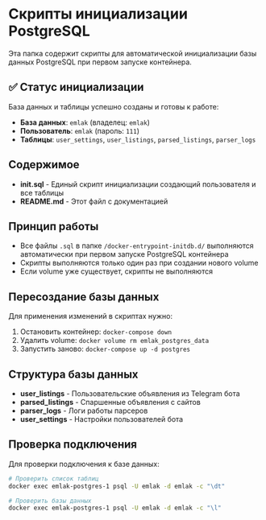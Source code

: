 # Скрипты инициализации PostgreSQL

Эта папка содержит скрипты для автоматической инициализации базы данных PostgreSQL при первом запуске контейнера.

## ✅ Статус инициализации

База данных и таблицы успешно созданы и готовы к работе:

- **База данных**: `emlak` (владелец: `emlak`)
- **Пользователь**: `emlak` (пароль: `111`)
- **Таблицы**: `user_settings`, `user_listings`, `parsed_listings`, `parser_logs`

## Содержимое

- **init.sql** - Единый скрипт инициализации создающий пользователя и все таблицы
- **README.md** - Этот файл с документацией

## Принцип работы

- Все файлы `.sql` в папке `/docker-entrypoint-initdb.d/` выполняются автоматически при первом запуске PostgreSQL контейнера
- Скрипты выполняются только один раз при создании нового volume
- Если volume уже существует, скрипты не выполняются

## Пересоздание базы данных

Для применения изменений в скриптах нужно:

1. Остановить контейнер: `docker-compose down`
2. Удалить volume: `docker volume rm emlak_postgres_data`
3. Запустить заново: `docker-compose up -d postgres`

## Структура базы данных

- **user_listings** - Пользовательские объявления из Telegram бота
- **parsed_listings** - Спаршенные объявления с сайтов
- **parser_logs** - Логи работы парсеров
- **user_settings** - Настройки пользователей бота

## Проверка подключения

Для проверки подключения к базе данных:

```bash
# Проверить список таблиц
docker exec emlak-postgres-1 psql -U emlak -d emlak -c "\dt"

# Проверить базы данных
docker exec emlak-postgres-1 psql -U emlak -d emlak -c "\l"
``` 